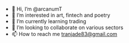 - 👋 Hi, I’m @arcanumT
- 👀 I’m interested in art, fintech and poetry
- 🌱 I’m currently learning trading
- 💞️ I’m looking to collaborate on various sectors
- 📫 How to reach me tranjade83@gmail.com

<!---
chijade/chijade is a ✨ special ✨ repository because its `README.md` (this file) appears on your GitHub profile.
You can click the Preview link to take a look at your changes.
--->
